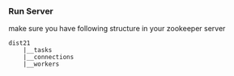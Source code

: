 
### Run Server

make sure you have following structure in your zookeeper server
```
dist21
    |__tasks
    |__connections
    |__workers
 ```
